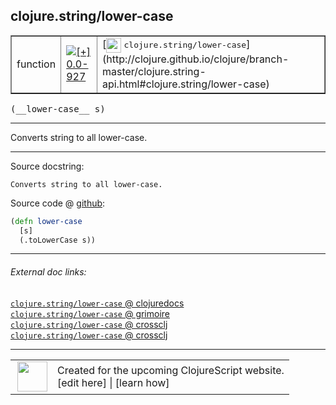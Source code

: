 ## clojure.string/lower-case



 <table border="1">
<tr>
<td>function</td>
<td><a href="https://github.com/cljsinfo/cljs-api-docs/tree/0.0-927"><img valign="middle" alt="[+] 0.0-927" title="Added in 0.0-927" src="https://img.shields.io/badge/+-0.0--927-lightgrey.svg"></a> </td>
<td>
[<img height="24px" valign="middle" src="http://i.imgur.com/1GjPKvB.png"> <samp>clojure.string/lower-case</samp>](http://clojure.github.io/clojure/branch-master/clojure.string-api.html#clojure.string/lower-case)
</td>
</tr>
</table>


 <samp>
(__lower-case__ s)<br>
</samp>

---

Converts string to all lower-case.

---




Source docstring:

```
Converts string to all lower-case.
```


Source code @ [github](https://github.com/clojure/clojurescript/blob/r2758/src/cljs/clojure/string.cljs#L73-L76):

```clj
(defn lower-case
  [s]
  (.toLowerCase s))
```

<!--
Repo - tag - source tree - lines:

 <pre>
clojurescript @ r2758
└── src
    └── cljs
        └── clojure
            └── <ins>[string.cljs:73-76](https://github.com/clojure/clojurescript/blob/r2758/src/cljs/clojure/string.cljs#L73-L76)</ins>
</pre>

-->

---



###### External doc links:

[`clojure.string/lower-case` @ clojuredocs](http://clojuredocs.org/clojure.string/lower-case)<br>
[`clojure.string/lower-case` @ grimoire](http://conj.io/store/v1/org.clojure/clojure/1.7.0-beta3/clj/clojure.string/lower-case/)<br>
[`clojure.string/lower-case` @ crossclj](http://crossclj.info/fun/clojure.string/lower-case.html)<br>
[`clojure.string/lower-case` @ crossclj](http://crossclj.info/fun/clojure.string.cljs/lower-case.html)<br>

---

 <table>
<tr><td>
<img valign="middle" align="right" width="48px" src="http://i.imgur.com/Hi20huC.png">
</td><td>
Created for the upcoming ClojureScript website.<br>
[edit here] | [learn how]
</td></tr></table>

[edit here]:https://github.com/cljsinfo/cljs-api-docs/blob/master/cljsdoc/clojure.string_lower-case.cljsdoc
[learn how]:https://github.com/cljsinfo/cljs-api-docs/wiki/cljsdoc-files

<!--

This information was too distracting to show to readers, but I'll leave it
commented here since it is helpful to:

- pretty-print the data used to generate this document
- and show how to retrieve that data



The API data for this symbol:

```clj
{:description "Converts string to all lower-case.",
 :ns "clojure.string",
 :name "lower-case",
 :signature ["[s]"],
 :history [["+" "0.0-927"]],
 :type "function",
 :full-name-encode "clojure.string_lower-case",
 :source {:code "(defn lower-case\n  [s]\n  (.toLowerCase s))",
          :title "Source code",
          :repo "clojurescript",
          :tag "r2758",
          :filename "src/cljs/clojure/string.cljs",
          :lines [73 76]},
 :full-name "clojure.string/lower-case",
 :clj-symbol "clojure.string/lower-case",
 :docstring "Converts string to all lower-case."}

```

Retrieve the API data for this symbol:

```clj
;; from Clojure REPL
(require '[clojure.edn :as edn])
(-> (slurp "https://raw.githubusercontent.com/cljsinfo/cljs-api-docs/catalog/cljs-api.edn")
    (edn/read-string)
    (get-in [:symbols "clojure.string/lower-case"]))
```

-->
